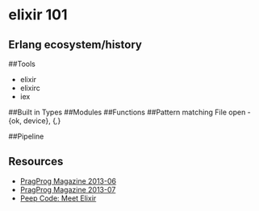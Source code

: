 # elixir 101

## Erlang ecosystem/history

##Tools
* elixir 
* elixirc
* iex

##Built in Types
##Modules
##Functions
##Pattern matching
File open - {ok, device}, {_,_}

##Pipeline

## Resources
* [PragProg Magazine 2013-06](http://pragprog.com/magazines/2013-06/programming-elixir)
* [PragProg Magazine 2013-07](http://pragprog.com/magazines/2013-07/programming-elixir)
* [Peep Code: Meet Elixir](https://peepcode.com/products/elixir)


